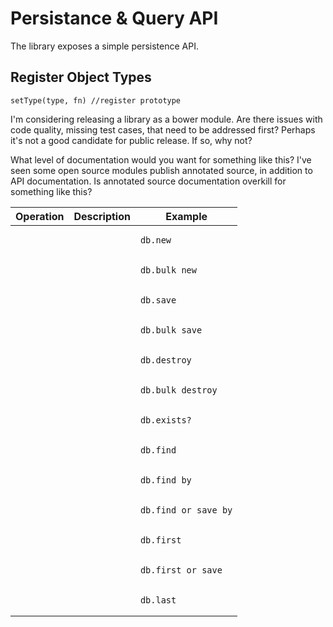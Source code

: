 # Persistance & Query API

The library exposes a simple persistence API.

## Register Object Types

```
setType(type, fn) //register prototype
```

I'm considering releasing a library as a bower module. Are there issues with code quality, missing test cases, that need to be addressed first? Perhaps it's not a good candidate for public release. If so, why not?

What level of documentation would you want for something like this? I've seen some open source modules publish annotated source, in addition to API documentation. Is annotated source documentation overkill for something like this?

<table> 
<thead> 
<tr> 
    <th>Operation</th> 
    <th>Description</th> 
    <th>Example</th> 
</tr> 
</thead> 
<tbody> 
<tr>
    <td></td> 
    <td></td> 
    <td><pre><code>db.new</code></pre></td>
</tr>
<tr>
    <td></td> 
    <td></td> 
    <td><pre><code>db.bulk_new</code></pre></td>
</tr>
<tr>
    <td></td> 
    <td></td> 
    <td><pre><code>db.save</code></pre></td>
</tr>
<tr>
    <td></td> 
    <td></td> 
    <td><pre><code>db.bulk_save</code></pre></td>
</tr>
<tr>
    <td></td> 
    <td></td> 
    <td><pre><code>db.destroy</code></pre></td>
</tr>
<tr>
    <td></td> 
    <td></td> 
    <td><pre><code>db.bulk_destroy</code></pre></td>
</tr>
<tr>
    <td></td> 
    <td></td> 
    <td><pre><code>db.exists?</code></pre></td>
</tr>
<tr>
    <td></td> 
    <td></td> 
    <td><pre><code>db.find</code></pre></td>
</tr>
<tr>
    <td></td> 
    <td></td> 
    <td><pre><code>db.find_by</code></pre></td>
</tr>
<tr>
    <td></td> 
    <td></td> 
    <td><pre><code>db.find_or_save_by</code></pre></td>
</tr>
<tr>
    <td></td> 
    <td></td> 
    <td><pre><code>db.first</code></pre></td>
</tr>
<tr>
    <td></td> 
    <td></td> 
    <td><pre><code>db.first_or_save</code></pre></td>
</tr>
<tr>
    <td></td> 
    <td></td> 
    <td><pre><code>db.last</code></pre></td>
</tr>
</tbody> 
</table>

